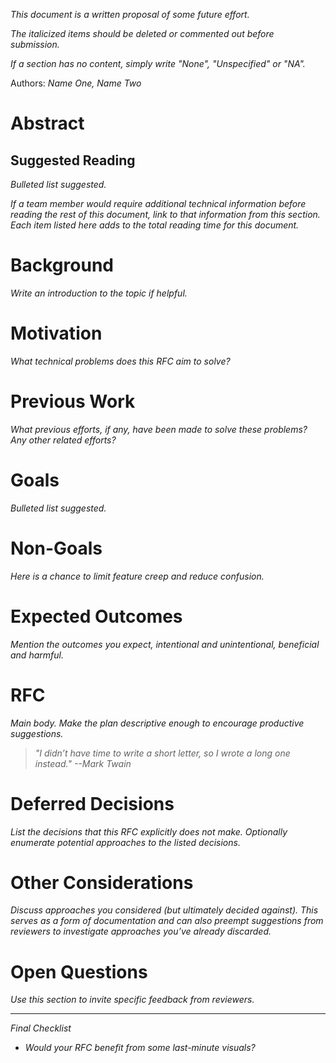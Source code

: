 *This document is a written proposal of some future effort.*

*The italicized items should be deleted or commented out before submission.*

*If a section has no content, simply write "None", "Unspecified" or "NA".*

Authors: *Name One, Name Two*

# Abstract

## Suggested Reading

*Bulleted list suggested.*

*If a team member would require additional technical information before reading the rest of this document, link to that information from this section. Each item listed here adds to the total reading time for this document.*

# Background

*Write an introduction to the topic if helpful.*

# Motivation

*What technical problems does this RFC aim to solve?*

# Previous Work

*What previous efforts, if any, have been made to solve these problems?*
*Any other related efforts?*

# Goals

*Bulleted list suggested.*

# Non-Goals

*Here is a chance to limit feature creep and reduce confusion.*

# Expected Outcomes

*Mention the outcomes you expect, intentional and unintentional, beneficial and harmful.*

# RFC

*Main body. Make the plan descriptive enough to encourage productive suggestions.*

> *"I didn’t have time to write a short letter, so I wrote a long one instead."*
> *--Mark Twain*

# Deferred Decisions

*List the decisions that this RFC explicitly does not make. Optionally enumerate potential approaches to the listed decisions.*

# Other Considerations

*Discuss approaches you considered (but ultimately decided against). This serves as a form of documentation and can also preempt suggestions from reviewers to investigate approaches you’ve already discarded.*

# Open Questions

*Use this section to invite specific feedback from reviewers.*

---

*Final Checklist*

- *Would your RFC benefit from some last-minute visuals?*
